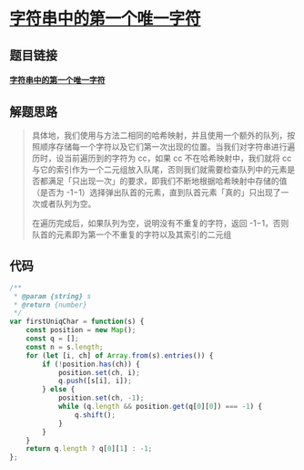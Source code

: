 # [字符串中的第一个唯一字符](https://leetcode-cn.com/problems/first-unique-character-in-a-string/)

## 题目链接

#### [字符串中的第一个唯一字符](https://leetcode-cn.com/problems/first-unique-character-in-a-string/)

## 解题思路

>具体地，我们使用与方法二相同的哈希映射，并且使用一个额外的队列，按照顺序存储每一个字符以及它们第一次出现的位置。当我们对字符串进行遍历时，设当前遍历到的字符为 cc，如果 cc 不在哈希映射中，我们就将 cc 与它的索引作为一个二元组放入队尾，否则我们就需要检查队列中的元素是否都满足「只出现一次」的要求，即我们不断地根据哈希映射中存储的值（是否为 -1−1）选择弹出队首的元素，直到队首元素「真的」只出现了一次或者队列为空。
>
>在遍历完成后，如果队列为空，说明没有不重复的字符，返回 -1−1，否则队首的元素即为第一个不重复的字符以及其索引的二元组

## 代码

```js
/**
 * @param {string} s
 * @return {number}
 */
var firstUniqChar = function(s) {
    const position = new Map();
    const q = [];
    const n = s.length;
    for (let [i, ch] of Array.from(s).entries()) {
        if (!position.has(ch)) {
            position.set(ch, i);
            q.push([s[i], i]);
        } else {
            position.set(ch, -1);
            while (q.length && position.get(q[0][0]) === -1) {
                q.shift();
            }
        }
    }
    return q.length ? q[0][1] : -1;
};
```

